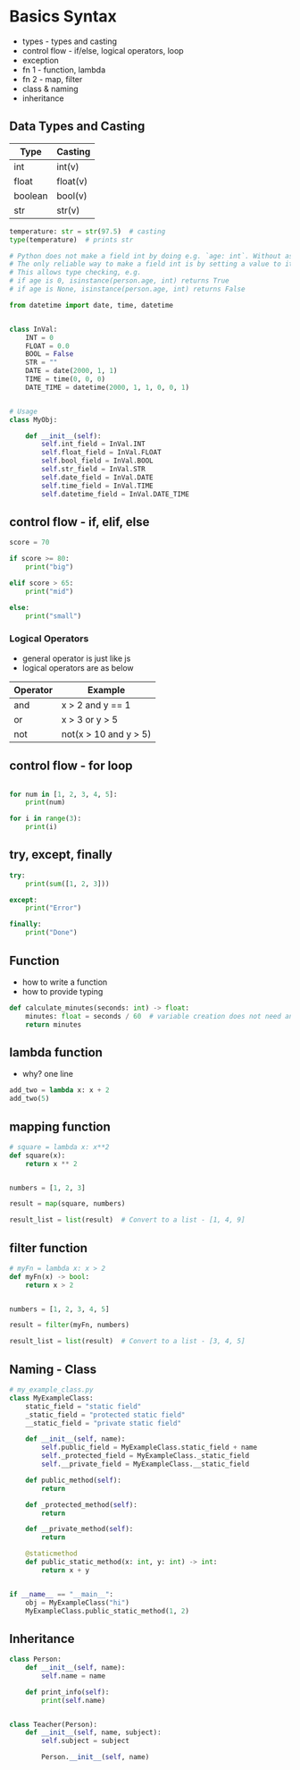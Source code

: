 # Basics Syntax

* types - types and casting
* control flow - if/else, logical operators, loop
* exception
* fn 1 - function, lambda
* fn 2 - map, filter
* class & naming
* inheritance

## Data Types and Casting

| Type    | Casting  |
|---------|----------|
| int     | int(v)   |
| float   | float(v) |
| boolean | bool(v)  |
| str     | str(v)   |

```python
temperature: str = str(97.5)  # casting
type(temperature)  # prints str
```

```python
# Python does not make a field int by doing e.g. `age: int`. Without assignment, the field is not even present
# The only reliable way to make a field int is by setting a value to it
# This allows type checking, e.g.
# if age is 0, isinstance(person.age, int) returns True
# if age is None, isinstance(person.age, int) returns False

from datetime import date, time, datetime


class InVal:
    INT = 0
    FLOAT = 0.0
    BOOL = False
    STR = ""
    DATE = date(2000, 1, 1)
    TIME = time(0, 0, 0)
    DATE_TIME = datetime(2000, 1, 1, 0, 0, 1)


# Usage
class MyObj:

    def __init__(self):
        self.int_field = InVal.INT
        self.float_field = InVal.FLOAT
        self.bool_field = InVal.BOOL
        self.str_field = InVal.STR
        self.date_field = InVal.DATE
        self.time_field = InVal.TIME
        self.datetime_field = InVal.DATE_TIME

```

## control flow - if, elif, else

```python
score = 70

if score >= 80:
    print("big")

elif score > 65:
    print("mid")

else:
    print("small")

```

### Logical Operators

* general operator is just like js
* logical operators are as below

| Operator | Example               |
|----------|-----------------------|
| and      | x > 2 and y == 1      |
| or       | x > 3 or y > 5        |
| not      | not(x > 10 and y > 5) |

## control flow - for loop

```python

for num in [1, 2, 3, 4, 5]:
    print(num)

for i in range(3):
    print(i)
```

## try, except, finally

```python
try:
    print(sum([1, 2, 3]))

except:
    print("Error")

finally:
    print("Done")

```

## Function

* how to write a function
* how to provide typing

```python
def calculate_minutes(seconds: int) -> float:
    minutes: float = seconds / 60  # variable creation does not need an extra keyword
    return minutes

```

## lambda function

* why? one line

```python
add_two = lambda x: x + 2
add_two(5)

```

## mapping function

```python
# square = lambda x: x**2
def square(x):
    return x ** 2


numbers = [1, 2, 3]

result = map(square, numbers)

result_list = list(result)  # Convert to a list - [1, 4, 9]

```

## filter function

```python
# myFn = lambda x: x > 2
def myFn(x) -> bool:
    return x > 2


numbers = [1, 2, 3, 4, 5]

result = filter(myFn, numbers)

result_list = list(result)  # Convert to a list - [3, 4, 5]

```

## Naming - Class

```python 
# my_example_class.py
class MyExampleClass:
    static_field = "static field"
    _static_field = "protected static field"
    __static_field = "private static field"

    def __init__(self, name):
        self.public_field = MyExampleClass.static_field + name
        self._protected_field = MyExampleClass._static_field
        self.__private_field = MyExampleClass.__static_field

    def public_method(self):
        return

    def _protected_method(self):
        return

    def __private_method(self):
        return

    @staticmethod
    def public_static_method(x: int, y: int) -> int:
        return x + y


if __name__ == "__main__":
    obj = MyExampleClass("hi")
    MyExampleClass.public_static_method(1, 2)

```

## Inheritance

```python
class Person:
    def __init__(self, name):
        self.name = name

    def print_info(self):
        print(self.name)


class Teacher(Person):
    def __init__(self, name, subject):
        self.subject = subject

        Person.__init__(self, name)

```
